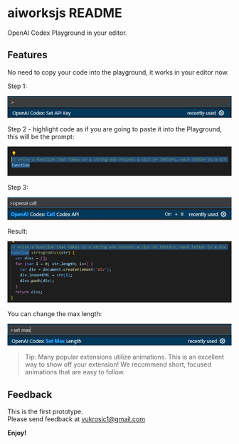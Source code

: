 # aiworksjs README

OpenAI Codex Playground in your editor.

## Features

No need to copy your code into the playground, it works in your editor now.

Step 1:

![CallAPI](READMEimages/SetAPIKey.jpg)

Step 2 - highlight code as if you are going to paste it into the Playground, this will be the prompt:

![CallAPI](READMEimages/Highlight.jpg)

Step 3:

![CallAPI](READMEimages/CallAPI.jpg)

Result:

![CallAPI](READMEimages/Completion.jpg)

You can change the max length:

![CallAPI](READMEimages/SetMaxLength.jpg)

> Tip: Many popular extensions utilize animations. This is an excellent way to show off your extension! We recommend short, focused animations that are easy to follow.


## Feedback
This is the first prototype. \
Please send feedback at vukrosic1@gmail.com

**Enjoy!**
